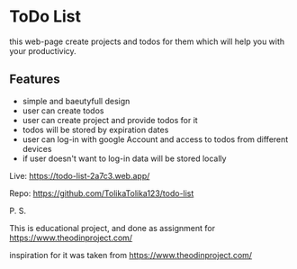 # ToDo List

this web-page create projects and todos for them which will help you with your productivicy.

## Features

* simple and baeutyfull design
* user can create todos
* user can create project and provide todos for it
* todos will be stored by expiration dates
* user can log-in with google Account and access to todos from different devices
* if user doesn't want to log-in data will be stored locally

Live: https://todo-list-2a7c3.web.app/

Repo: https://github.com/TolikaTolika123/todo-list




P. S. 

This is educational project, and done as assignment for https://www.theodinproject.com/ 

inspiration for it was taken from https://www.theodinproject.com/
